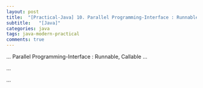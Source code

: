 ```yaml
---
layout: post
title:  "[Practical-Java] 10. Parallel Programming-Interface : Runnable, Callable"
subtitle:   "[Java]"
categories: java
tags: java-modern-practical
comments: true
---
```


... Parallel Programming-Interface : Runnable, Callable ...


...


...
